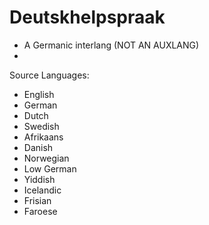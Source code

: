 # Deutskhelpspraak
- A Germanic interlang (NOT AN AUXLANG)
- 
Source Languages:
- English
- German
- Dutch
- Swedish
- Afrikaans
- Danish
- Norwegian
- Low German
- Yiddish
- Icelandic
- Frisian
- Faroese
